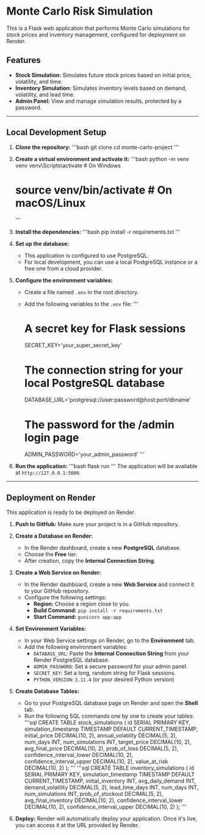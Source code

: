 # Monte Carlo Risk Simulation

This is a Flask web application that performs Monte Carlo simulations for stock prices and inventory management, configured for deployment on Render.

## Features

- **Stock Simulation:** Simulates future stock prices based on initial price, volatility, and time.
- **Inventory Simulation:** Simulates inventory levels based on demand, volatility, and lead time.
- **Admin Panel:** View and manage simulation results, protected by a password.

---

## Local Development Setup

1.  **Clone the repository:**
    '''bash
    git clone <repository-url>
    cd monte-carlo-project
    '''

2.  **Create a virtual environment and activate it:**
    '''bash
    python -m venv venv
    venv\Scripts\activate  # On Windows
    # source venv/bin/activate  # On macOS/Linux
    '''

3.  **Install the dependencies:**
    '''bash
    pip install -r requirements.txt
    '''

4.  **Set up the database:**
    - This application is configured to use PostgreSQL.
    - For local development, you can use a local PostgreSQL instance or a free one from a cloud provider.

5.  **Configure the environment variables:**
    - Create a file named `.env` in the root directory.
    - Add the following variables to the `.env` file:
      '''
      # A secret key for Flask sessions
      SECRET_KEY='your_super_secret_key'

      # The connection string for your local PostgreSQL database
      DATABASE_URL='postgresql://user:password@host:port/dbname'

      # The password for the /admin login page
      ADMIN_PASSWORD='your_admin_password'
      '''

6.  **Run the application:**
    '''bash
    flask run
    '''
    The application will be available at `http://127.0.0.1:5000`.

---

## Deployment on Render

This application is ready to be deployed on Render.

1.  **Push to GitHub:** Make sure your project is in a GitHub repository.

2.  **Create a Database on Render:**
    - In the Render dashboard, create a new **PostgreSQL** database.
    - Choose the **Free** tier.
    - After creation, copy the **Internal Connection String**.

3.  **Create a Web Service on Render:**
    - In the Render dashboard, create a new **Web Service** and connect it to your GitHub repository.
    - Configure the following settings:
        - **Region:** Choose a region close to you.
        - **Build Command:** `pip install -r requirements.txt`
        - **Start Command:** `gunicorn app:app`

4.  **Set Environment Variables:**
    - In your Web Service settings on Render, go to the **Environment** tab.
    - Add the following environment variables:
        - `DATABASE_URL`: Paste the **Internal Connection String** from your Render PostgreSQL database.
        - `ADMIN_PASSWORD`: Set a secure password for your admin panel.
        - `SECRET_KEY`: Set a long, random string for Flask sessions.
        - `PYTHON_VERSION`: `3.11.4` (or your desired Python version)

5.  **Create Database Tables:**
    - Go to your PostgreSQL database page on Render and open the **Shell** tab.
    - Run the following SQL commands one by one to create your tables:
      '''sql
      CREATE TABLE stock_simulations (
          id SERIAL PRIMARY KEY,
          simulation_timestamp TIMESTAMP DEFAULT CURRENT_TIMESTAMP,
          initial_price DECIMAL(10, 2),
          annual_volatility DECIMAL(5, 2),
          num_days INT,
          num_simulations INT,
          target_price DECIMAL(10, 2),
          avg_final_price DECIMAL(10, 2),
          prob_of_loss DECIMAL(5, 2),
          confidence_interval_lower DECIMAL(10, 2),
          confidence_interval_upper DECIMAL(10, 2),
          value_at_risk DECIMAL(10, 2)
      );
      '''
      '''sql
      CREATE TABLE inventory_simulations (
          id SERIAL PRIMARY KEY,
          simulation_timestamp TIMESTAMP DEFAULT CURRENT_TIMESTAMP,
          initial_inventory INT,
          avg_daily_demand INT,
          demand_volatility DECIMAL(5, 2),
          lead_time_days INT,
          num_days INT,
          num_simulations INT,
          prob_of_stockout DECIMAL(5, 2),
          avg_final_inventory DECIMAL(10, 2),
          confidence_interval_lower DECIMAL(10, 2),
          confidence_interval_upper DECIMAL(10, 2)
      );
      '''

6.  **Deploy:** Render will automatically deploy your application. Once it's live, you can access it at the URL provided by Render.